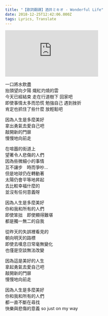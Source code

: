 ```yaml
---
title: "【歌詞翻譯】酒井ミキオ - Wonderful Life"
date: 2018-12-25T12:42:06.000Z
tags: Lyrics, Translate
---
```


<iframe title="酒井ミキオ - Wonderful Life" src="https://www.youtube.com/embed/HHPn9whQ2P4" frameborder="0" allow="accelerometer; autoplay; clipboard-write; encrypted-media; gyroscope; picture-in-picture" allowfullscreen></iframe>

一口將水飲盡
<br>抬頭望向夕陽 熾紅灼燒的雲
<br>今天已經結束 走在行道樹下 回家吧
<br>即使事情太多而恐慌 勉強自己 遇到挫折
<br>肯定也抓住了些什麼 放輕鬆吧

因為人生是多麼美好
<br>拿出勇氣去愛自己吧
<br>敲開新的門扉
<br>慢慢地向前走

在喧囂的街道上
<br>望著令人悲傷的人們
<br>因為些微細小的事情
<br>互不讓步　時而爭吵…
<br>但是地球仍在轉動著
<br>太陽仍會平等地昇起
<br>去比較幸福什麼的
<br>並沒有任何意義呀

因為人生是多麼美好
<br>你和我和所有的人們
<br>即使笨拙　即使顯得難堪
<br>都是獨一無二的自我

從昨天的失誤裡看見的
<br>朝向明天的路標
<br>即使去嘆息日常毫無變化
<br>也僅是空談無法改變

因為這是美好的人生
<br>拿起勇氣去愛自己吧
<br>敲開新的門扉
<br>慢慢地向前走

因為人生是多麼美好
<br>你和我和所有的人們
<br>都一直不斷在尋找
<br>快樂與悲傷的意義 so just on my way

